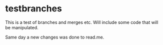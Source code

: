 # testbranches
This is a test of branches and merges etc.
Will include some code that will be manipulated.


Same day a new changes was done to read.me. 
